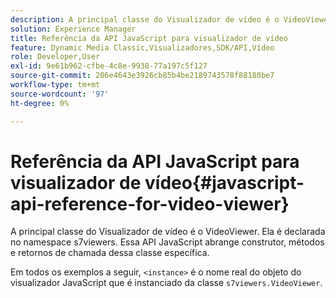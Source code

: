 ```yaml
---
description: A principal classe do Visualizador de vídeo é o VideoViewer. Ela é declarada no namespace s7viewers. Essa API JavaScript abrange construtor, métodos e retornos de chamada dessa classe específica.
solution: Experience Manager
title: Referência da API JavaScript para visualizador de vídeo
feature: Dynamic Media Classic,Visualizadores,SDK/API,Vídeo
role: Developer,User
exl-id: 9e61b962-cfbe-4c8e-9938-77a197c5f127
source-git-commit: 206e4643e3926cb85b4be2189743578f88180be7
workflow-type: tm+mt
source-wordcount: '97'
ht-degree: 0%

---
```


# Referência da API JavaScript para visualizador de vídeo{#javascript-api-reference-for-video-viewer}

A principal classe do Visualizador de vídeo é o VideoViewer. Ela é declarada no namespace s7viewers. Essa API JavaScript abrange construtor, métodos e retornos de chamada dessa classe específica.

Em todos os exemplos a seguir, `<instance>` é o nome real do objeto do visualizador JavaScript que é instanciado da classe `s7viewers.VideoViewer`.
